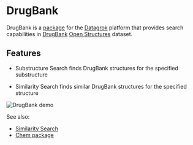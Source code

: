# DrugBank

DrugBank is a [package](https://datagrok.ai/help/develop/develop#packages) for the [Datagrok](https://datagrok.ai)
platform that provides search capabilities in [DrugBank](https://go.drugbank.com/)
[Open Structures](https://go.drugbank.com/releases/latest#open-data) dataset.

## Features

- Substructure Search finds DrugBank structures for the specified substructure

- Similarity Search finds similar DrugBank structures for the specified structure

![DrugBank demo](./images/demo.gif)

See also:

- [Similarity Search](https://datagrok.ai/help/domains/chem/similarity-search)
- [Chem package](https://github.com/datagrok-ai/public/tree/master/packages/Chem)

